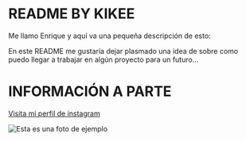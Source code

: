 # README BY KIKEE

Me llamo Enrique y aquí va una pequeña descripción de esto:

En este README me gustaría dejar plasmado una idea de sobre como puedo llegar a trabajar en algún proyecto para un futuro...

# INFORMACIÓN A PARTE

[Visita mi perfil de instagram](https://www.instagram.com/kikee_04b/)

![Esta es una foto de ejemplo](https://cms-assets.tutsplus.com/cdn-cgi/image/width=850/uploads/users/158/posts/40660/final_image/AlienLogo0.jpg)
